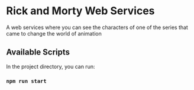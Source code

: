 # Rick and Morty Web Services
A web services where you can see the characters of one of the series that came to change the world of animation

## Available Scripts 

In the project directory, you can run:

### `npm run start` 
